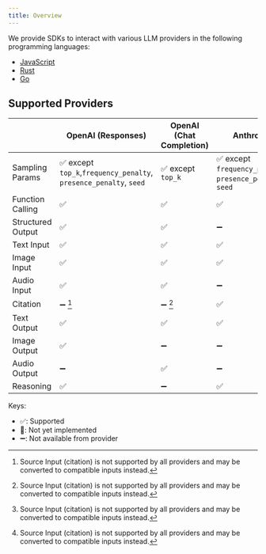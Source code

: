 ```yaml
---
title: Overview
---
```


We provide SDKs to interact with various LLM providers in the following programming languages:

- [JavaScript](https://github.com/hoangvvo/llm-sdk/tree/main/sdk-js)
- [Rust](https://github.com/hoangvvo/llm-sdk/tree/main/sdk-rust)
- [Go](https://github.com/hoangvvo/llm-sdk/tree/main/sdk-go)

## Supported Providers

|                   | OpenAI (Responses)                                                | OpenAI (Chat Completion) | Anthropic                                                 | Google               | Cohere | Mistral              |
| ----------------- | ----------------------------------------------------------------- | ------------------------ | --------------------------------------------------------- | -------------------- | ------ | -------------------- |
| Sampling Params   | ✅ except `top_k`,`frequency_penalty`, `presence_penalty`, `seed` | ✅ except `top_k`        | ✅ except `frequency_penalty`, `presence_penalty`, `seed` | ✅                   | ✅     | ✅ except `top_k`    |
| Function Calling  | ✅                                                                | ✅                       | ✅                                                        | ✅                   | ✅     | ✅                   |
| Structured Output | ✅                                                                | ✅                       | ➖                                                        | ✅                   | ✅     | ✅                   |
| Text Input        | ✅                                                                | ✅                       | ✅                                                        | ✅                   | ✅     | ✅                   |
| Image Input       | ✅                                                                | ✅                       | ✅                                                        | ✅                   | ✅     | ✅                   |
| Audio Input       | ✅                                                                | ✅                       | ➖                                                        | ✅                   | ➖     | ➖                   |
| Citation          | ➖ [^source-as-text]                                              | ➖ [^source-as-text]     | ✅                                                        | ➖ [^source-as-text] | ✅     | 🚧 [^source-as-text] |
| Text Output       | ✅                                                                | ✅                       | ✅                                                        | ✅                   | ✅     | ✅                   |
| Image Output      | ✅                                                                | ➖                       | ➖                                                        | ✅                   | ➖     | ➖                   |
| Audio Output      | ➖                                                                | ✅                       | ➖                                                        | ➖                   | ➖     | ➖                   |
| Reasoning         | ✅                                                                | ➖                       | ✅                                                        | ✅                   | ✅     | ✅                   |

Keys:

- ✅: Supported
- 🚧: Not yet implemented
- ➖: Not available from provider

[^source-as-text]: Source Input (citation) is not supported by all providers and may be converted to compatible inputs instead.

